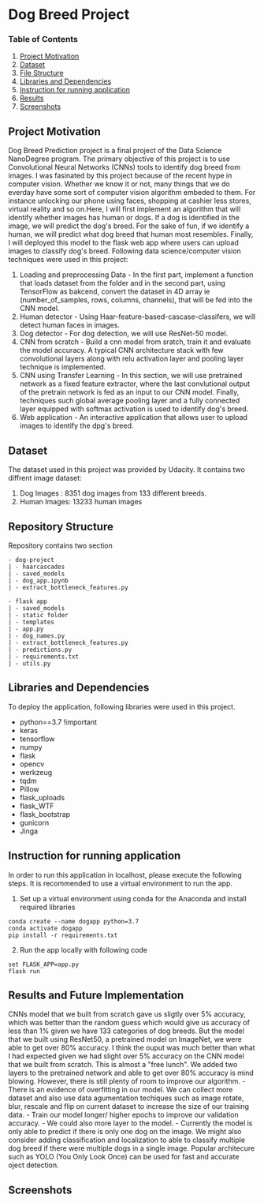 # Dog Breed Project
### Table of Contents
1. [Project Motivation](#motivation)
2. [Dataset](#dataset)
3. [File Structure](#file)
4. [Libraries and Dependencies](#libraries)
5. [Instruction for running application](#instructions)
6. [Results](#results)
7. [Screenshots](#screenshots)

## Project Motivation<a name="motivation"></a>

Dog Breed Prediction project is a final project of the Data Science NanoDegree program. The primary objective of this project is to use Convolutional Neural Networks (CNNs) tools to identify dog breed from images. I was fasinated by this project because of the recent hype in computer vision. Whether we know it or not, many things that we do everday have some sort of computer vision algorithm embeded to them. For instance unlocking our phone using faces, shopping at cashier less stores, virtual reality and so on.Here, I will first implement an algorithm that will identify whether images has human or dogs. If a dog is identified in the image, we will predict the dog's breed. For the sake of fun, if we identify a human, we will predict what dog breed that human most resembles. Finally, I will deployed this model to the flask web app where users can upload images to classify dog's breed. Following data science/computer vision techniques were used in this project:

1. Loading and preprocessing Data - In the first part, implement a function that loads dataset from the folder and in the second part, using TensorFlow as bakcend, convert the dataset in 4D array ie (number_of_samples, rows, columns, channels), that will be fed into the CNN model.
2. Human detector - Using Haar-feature-based-cascase-classifers, we will detect human faces in images. 
3. Dog detector - For dog detection,  we will use ResNet-50 model.
4. CNN from scratch - Build a cnn model from sratch, train it and evaluate the model accuracy. A typical CNN architecture stack with few convolutional layers along with relu activation layer and pooling layer technique is implemented.
5. CNN using Transfer Learning - In this section, we will use pretrained network as a fixed feature extractor, where the last convlutional output of the pretrain network is fed as an input to our CNN model. Finally, techniques such global average pooling layer and a fully connected layer equipped with softmax activation is used to identify dog's breed.
6. Web application - An interactive application that allows user to upload images to identify the dpg's breed.



## Dataset<a name="dataset"></a>

The dataset used in this project was provided by Udacity. It contains two diffrent image dataset:
1. Dog Images : 8351 dog images from 133 different breeds. 
2. Human Images: 13233 human images 
       
## Repository Structure<a name="file"></a>
   Repository contains two section
```
- dog-project
| - haarcascades
| - saved_models
| - dog_app.ipynb
| - extract_bottleneck_features.py

- flask app
| - saved_models
| - static folder 
| - templates
| - app.py
| - dog_names.py
| - extract_bottleneck_features.py
| - predictions.py
| - requirements.txt
| - utils.py

```

## Libraries and Dependencies <a name="libraries"></a>

To deploy the application, following libraries were used in this project.

 - python==3.7 !important
 - keras
 - tensorflow
 - numpy
 - flask
 - opencv
 - werkzeug
 - tqdm
 - Pillow
 - flask_uploads
 - flask_WTF
 - flask_bootstrap
 - gunicorn
 - Jinga

## Instruction for running application<a name="instructions"></a>

In order to run this application in localhost, please execute the following steps. It is recommended to use a virtual environment to run the app. 
   1. Set up a virtual environment using conda for the Anaconda and install required libraries
   ```
   conda create --name dogapp python=3.7
   conda activate dogapp
   pip install -r requirements.txt
   ```
   2. Run the app locally with following code 
   ```
   set FLASK_APP=app.py
   flask run
   ```   
  
   
 ## Results and Future Implementation<a name="results"></a>
CNNs model that we built from scratch gave us sligtly over 5% accuracy, which was better than the random guess which would give us accuracy of less than 1% given we have 133 categories of dog breeds. But the model that we built using ResNet50, a pretrained model on ImageNet, we were able to get over 80% accuracy. I think the ouput was much better than what I had expected given we had slight over 5% accuracy on the CNN model that we built from scratch. This is almost a "free lunch". We added two layers to the pretrained network and able to get over 80% accuracy is mind blowing. However, there is still plenty of room to improve our algorithm.
    - There is an evidence of overfitting in our model. We can collect more dataset and also use data agumentation techiques such as image rotate, blur, rescale and flip on current dataset to increase the size of our training data. 
    -  Train our model longer/ higher epochs to improve our validation accuracy. 
    -  We could also more layer to the model.
    -  Currently the model is only able to predict if there is only one dog on the image. We might also consider adding classification and localization to able to classify multiple dog breed if there were multiple dogs in a single image. Popular architecure such as YOLO (You Only Look Once) can be used for fast and accurate oject detection.
 
## Screenshots <a name="screenshots"></a>
